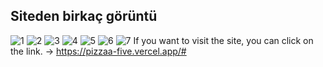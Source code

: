 ## Siteden birkaç görüntü

![1](https://github.com/erkankolakan/pizzaa/assets/126770706/bb27c324-bb66-410b-9920-89e632fbe6eb)
![2](https://github.com/erkankolakan/pizzaa/assets/126770706/1184fdc0-090e-425d-9813-5e2d66e77ba1)
![3](https://github.com/erkankolakan/pizzaa/assets/126770706/dd177225-e733-4515-badf-b260dae36368)
![4](https://github.com/erkankolakan/pizzaa/assets/126770706/66044d7d-a96f-4892-ad51-bcf51bcf59a9)
![5](https://github.com/erkankolakan/pizzaa/assets/126770706/7ad9643f-32a1-4031-8dc5-eb22c05d861b)
![6](https://github.com/erkankolakan/pizzaa/assets/126770706/694c55e6-ada3-46fb-b491-e63acc433121)
![7](https://github.com/erkankolakan/pizzaa/assets/126770706/7bedd856-ed3a-49b1-952c-b4da770ea958)
If you want to visit the site, you can click on the link.
->   https://pizzaa-five.vercel.app/#
